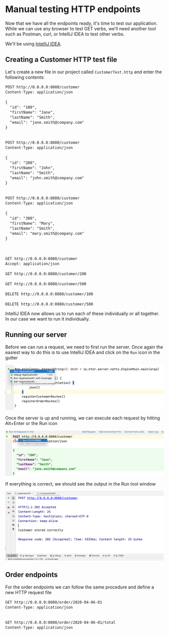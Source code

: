 # Manual testing HTTP endpoints

Now that we have all the endpoints ready, it's time to test our application. While 
we can use any browser to test GET verbs, we'll need another tool such as Postman, curl, or IntelliJ IDEA
to test other verbs. 

We'll be using [IntelliJ IDEA](https://www.jetbrains.com/idea).

## Creating a Customer HTTP test file

Let's create a new file in our project called `CustomerTest.http` and 
enter the following contents:

```
POST http://0.0.0.0:8080/customer
Content-Type: application/json

{
  "id": "100",
  "firstName": "Jane",
  "lastName": "Smith",
  "email": "jane.smith@company.com"
}


POST http://0.0.0.0:8080/customer
Content-Type: application/json

{
  "id": "200",
  "firstName": "John",
  "lastName": "Smith",
  "email": "john.smith@company.com"
}


POST http://0.0.0.0:8080/customer
Content-Type: application/json

{
  "id": "300",
  "firstName": "Mary",
  "lastName": "Smith",
  "email": "mary.smith@company.com"
}



GET http://0.0.0.0:8080/customer
Accept: application/json

GET http://0.0.0.0:8080/customer/200

GET http://0.0.0.0:8080/customer/500

DELETE http://0.0.0.0:8080/customer/100

DELETE http://0.0.0.0:8080/customer/500
```

IntelliJ IDEA now allows us to run each of these individually or all together. In our case
we want to run it individually. 

## Running our server 

Before we can run a request, we need to first run the server. Once again the easiest 
way to do this is to use IntelliJ IDEA and click on the `Run` icon in the gutter

![Run Server](./assets/run-app.png)

Once the server is up and running, we can execute each request by hitting Alt+Enter or the Run icon

![Run POST Request](./assets/run-post-request.png) 


If everything is correct, we should see the output in the Run tool window

![Run Output](./assets/run-output.png)

## Order endpoints

For the order endpoints we can follow the same procedure and define a new HTTP request
file

```
GET http://0.0.0.0:8080/order/2020-04-06-01
Content-Type: application/json


GET http://0.0.0.0:8080/order/2020-04-06-01/total
Content-Type: application/json
```




